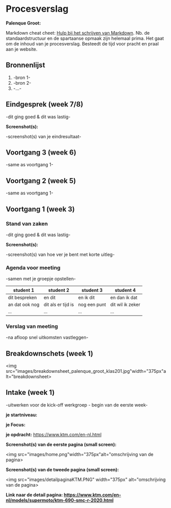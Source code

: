# Procesverslag
**Palenque Groot:**

Markdown cheat cheet: [Hulp bij het schrijven van Markdown](https://github.com/adam-p/markdown-here/wiki/Markdown-Cheatsheet). Nb. de standaardstructuur en de spartaanse opmaak zijn helemaal prima. Het gaat om de inhoud van je procesverslag. Besteedt de tijd voor pracht en praal aan je website.



## Bronnenlijst
1. -bron 1-
2. -bron 2-
3. -...-



## Eindgesprek (week 7/8)

-dit ging goed & dit was lastig-

**Screenshot(s):**

-screenshot(s) van je eindresultaat-



## Voortgang 3 (week 6)

-same as voortgang 1-



## Voortgang 2 (week 5)

-same as voortgang 1-



## Voortgang 1 (week 3)

### Stand van zaken

-dit ging goed & dit was lastig-

**Screenshot(s):**

-screenshot(s) van hoe ver je bent met korte uitleg-

### Agenda voor meeting

-samen met je groepje opstellen-

| student 1      | student 2          | student 3    | student 4        |
| ---            | ---                | ---          | ---              |
| dit bespreken  | en dit             | en ik dit    | en dan ik dat    |
| an dat ook nog | dit als er tijd is | nog een punt | dit wil ik zeker |
| ...            | ...                | ...          | ...              |

### Verslag van meeting

-na afloop snel uitkomsten vastleggen-



## Breakdownschets (week 1)

<img src="images/breakdownsheet_palenque_groot_klas201.jpg"width="375px"alt="breakdownsheet>


## Intake (week 1)
-uitwerken voor de kick-off werkgroep - begin van de eerste week-

**je startniveau:** <Blauwrood>

**je Focus:** <responsive>

**je opdracht:** <https://www.ktm.com/en-nl.html>

**Screenshot(s) van de eerste pagina (small screen):**

<img src="images/home.png"width="375px"alt="omschrijving van de pagina>

**Screenshot(s) van de tweede pagina (small screen):**

<img src="images/detailpaginaKTM.PNG" width="375px" alt="omschrijving van de pagina>

**Link naar de detail pagina: https://www.ktm.com/en-nl/models/supermoto/ktm-690-smc-r-2020.html**
